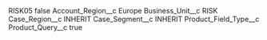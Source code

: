 <?xml version="1.0" encoding="UTF-8"?>
<CustomMetadata xmlns="http://soap.sforce.com/2006/04/metadata" xmlns:xsi="http://www.w3.org/2001/XMLSchema-instance" xmlns:xsd="http://www.w3.org/2001/XMLSchema">
    <label>RISK05</label>
    <protected>false</protected>
    <values>
        <field>Account_Region__c</field>
        <value xsi:type="xsd:string">Europe</value>
    </values>
    <values>
        <field>Business_Unit__c</field>
        <value xsi:type="xsd:string">RISK</value>
    </values>
    <values>
        <field>Case_Region__c</field>
        <value xsi:type="xsd:string">INHERIT</value>
    </values>
    <values>
        <field>Case_Segment__c</field>
        <value xsi:type="xsd:string">INHERIT</value>
    </values>
    <values>
        <field>Product_Field_Type__c</field>
        <value xsi:nil="true"/>
    </values>
    <values>
        <field>Product_Query__c</field>
        <value xsi:type="xsd:boolean">true</value>
    </values>
</CustomMetadata>
